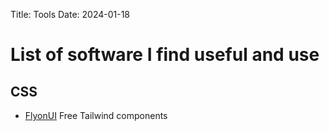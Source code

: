 Title: Tools
Date: 2024-01-18

# List of software I find useful and use

## CSS

- [FlyonUI](https://flyonui.com/) Free Tailwind components
